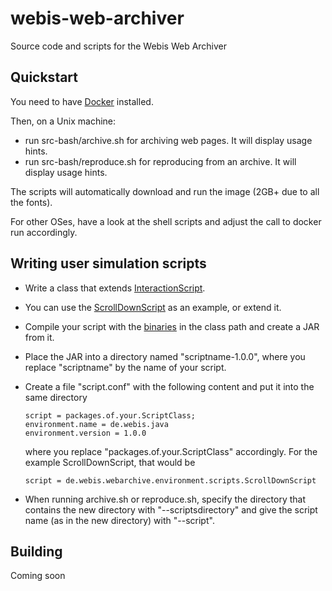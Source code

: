 webis-web-archiver
==================
Source code and scripts for the Webis Web Archiver

Quickstart
----------
You need to have [Docker](https://www.docker.com/) installed.

Then, on a Unix machine:
  - run src-bash/archive.sh for archiving web pages. It will display usage hints.
  - run src-bash/reproduce.sh for reproducing from an archive. It will display usage hints.

The scripts will automatically download and run the image (2GB+ due to all the fonts).

For other OSes, have a look at the shell scripts and adjust the call to docker run accordingly.

Writing user simulation scripts
-------------------------------
  - Write a class that extends [InteractionScript](https://github.com/webis-de/webis-web-archiver/blob/master/src/de/webis/webarchive/environment/scripts/InteractionScript.java).
  - You can use the [ScrollDownScript](https://github.com/webis-de/webis-web-archiver/blob/master/src/de/webis/webarchive/environment/scripts/ScrollDownScript.java) as an example, or extend it.
  - Compile your script with the [binaries](https://github.com/webis-de/webis-web-archiver/releases/download/0.1.0/webis-web-archiver.jar) in the class path and create a JAR from it.
  - Place the JAR into a directory named "scriptname-1.0.0", where you replace "scriptname" by the name of your script.
  - Create a file "script.conf" with the following content and put it into the same directory
  
        script = packages.of.your.ScriptClass;
        environment.name = de.webis.java
        environment.version = 1.0.0
      
    where you replace "packages.of.your.ScriptClass" accordingly. For the example ScrollDownScript, that would be
    
        script = de.webis.webarchive.environment.scripts.ScrollDownScript
  - When running archive.sh or reproduce.sh, specify the directory that contains the new directory with "--scriptsdirectory" and give the script name (as in the new directory) with "--script".


Building
--------
Coming soon
